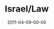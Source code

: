 ---
layout: message
category: message
series: "The Story"
title: "Israel/Law"
date: 2011-04-09-00-00
message_id: 672
description: "Brian Tome talks about the nation of Israel and God's promise to them."
video: "http://s3.amazonaws.com/crossroads-media/messages/video/thestory03.mp4"
video-duration: "39:07"
video-image: "http://s3.amazonaws.com/crossroads-media/images/thestory03_still.jpg"
program: "http://s3.amazonaws.com/crossroads-media/documents/04_09-10_11Program.pdf"
audio: "http://s3.amazonaws.com/crossroads-media/messages/audio/thestory03.mp3"
audio-duration: "39:02"
explicit: false
---